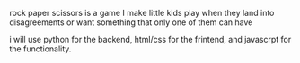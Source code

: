 rock paper scissors is a game I make little kids play when they land into disagreements or want something that only one of them can have

i will use python for the backend, html/css for the frintend, and javascrpt for the functionality.

